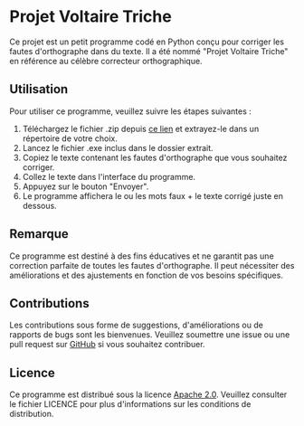 # Projet Voltaire Triche

Ce projet est un petit programme codé en Python conçu pour corriger les fautes d'orthographe dans du texte. Il a été nommé "Projet Voltaire Triche" en référence au célèbre correcteur orthographique.

## Utilisation

Pour utiliser ce programme, veuillez suivre les étapes suivantes :

1. Téléchargez le fichier .zip depuis [ce lien](https://github.com/Manarii98/Projet-Voltaire-Triche/releases/tag/v1) et extrayez-le dans un répertoire de votre choix.
2. Lancez le fichier .exe inclus dans le dossier extrait.
3. Copiez le texte contenant les fautes d'orthographe que vous souhaitez corriger.
4. Collez le texte dans l'interface du programme.
5. Appuyez sur le bouton "Envoyer".
6. Le programme affichera le ou les mots faux + le texte corrigé juste en dessous.

## Remarque

Ce programme est destiné à des fins éducatives et ne garantit pas une correction parfaite de toutes les fautes d'orthographe. Il peut nécessiter des améliorations et des ajustements en fonction de vos besoins spécifiques.

## Contributions

Les contributions sous forme de suggestions, d'améliorations ou de rapports de bugs sont les bienvenues. Veuillez soumettre une issue ou une pull request sur [GitHub](https://github.com/Manarii98/Projet-Voltaire-Triche) si vous souhaitez contribuer.

## Licence

Ce programme est distribué sous la licence [Apache 2.0](https://www.apache.org/licenses/LICENSE-2.0). Veuillez consulter le fichier LICENCE pour plus d'informations sur les conditions de distribution.



